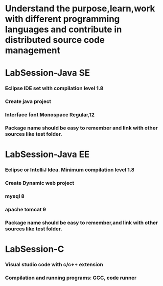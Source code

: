 # Understand the purpose,learn,work with different programming languages and contribute in distributed source code management

# LabSession-Java SE 
### Eclipse IDE set with compilation level 1.8 
### Create java project
### Interface font Monospace Regular,12  
### Package name should be easy to remember and link with other sources like test folder.  

# LabSession-Java EE 
### Eclipse or IntelliJ Idea. Minimum compilation level 1.8
### Create Dynamic web project
### mysql 8
### apache tomcat 9
### Package name should be easy to remember,and link with other sources like test folder. 

# LabSession-C 
### Visual studio code with c/c++ extension 
### Compilation and running programs: GCC, code runner   



